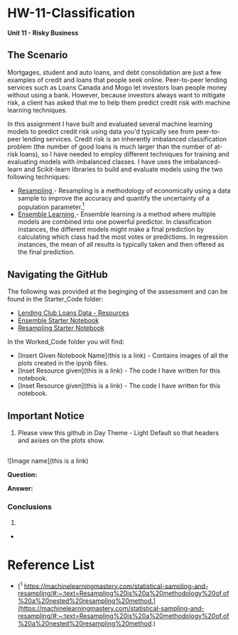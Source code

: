 # HW-11-Classification
**Unit 11 - Risky Business**

## The Scenario

Mortgages, student and auto loans, and debt consolidation are just a few examples of credit and loans that people seek online. Peer-to-peer lending services such as Loans Canada and Mogo let investors loan people money without using a bank. However, because investors always want to mitigate risk, a client has asked that me to help them predict credit risk with machine learning techniques.

In this assignment I  have built and evaluated several machine learning models to predict credit risk using data you'd typically see from peer-to-peer lending services. Credit risk is an inherently imbalanced classification problem (the number of good loans is much larger than the number of at-risk loans), so I have needed to employ different techniques for training and evaluating models with imbalanced classes. I have uses the imbalanced-learn and Scikit-learn libraries to build and evaluate models using the two following techniques:

- <ins> Resampling </ins> - Resampling is a methodology of economically using a data sample to improve the accuracy and quantify the uncertainty of a population parameter.[<sup>1</sup>](reference-list)
- <ins> Ensemble Learning </ins> - Ensemble learning is a method where multiple models are combined into one powerful predictor. In classification instances, the different models might make a final prediction by calculating which class had the most votes or predictions. In regression instances,  the mean of all results is typically taken and then offered as the final prediction.

## Navigating the GitHub

The following was provided at the beginging of the assessment and can be found in the Starter_Code folder:

- [Lending Club Loans Data - Resources](https://github.com/RaelynSangil/HW-11-Classification/tree/main/Starter_Code/Resources)
- [Ensemble Starter Notebook](https://github.com/RaelynSangil/HW-11-Classification/blob/3b69a2a713b8d65e74f65a68a7a9c1f8fb1b2784/Starter_Code/credit_risk_ensemble.ipynb)
- [Resampling Starter Notebook](https://github.com/RaelynSangil/HW-11-Classification/blob/3b69a2a713b8d65e74f65a68a7a9c1f8fb1b2784/Starter_Code/credit_risk_resampling.ipynb)

In the Worked_Code folder you will find:

- [Insert Given Notebook Name](this is a link) - Contains images of all the plots created in the ipynb files.
- [Inset Resource given](this is a link) - The code I have written for this notebook.
- [Inset Resource given](this is a link) - The code I have written for this notebook.

## Important Notice

1. Please view this github in Day Theme - Light Default so that headers and axises on the plots show.

## <Heading>

### <Sub-Heading>

<ins> <subject> </ins>

![Image name](this is a link)

**Question:** <question>

**Answer:** <answer>

### <Heading> Conclusions

1. **<question>**

- <answer>


# Reference List
- [<sup>1</sup> https://machinelearningmastery.com/statistical-sampling-and-resampling/#:~:text=Resampling%20is%20a%20methodology%20of,of%20a%20nested%20resampling%20method.](https://machinelearningmastery.com/statistical-sampling-and-resampling/#:~:text=Resampling%20is%20a%20methodology%20of,of%20a%20nested%20resampling%20method.)
